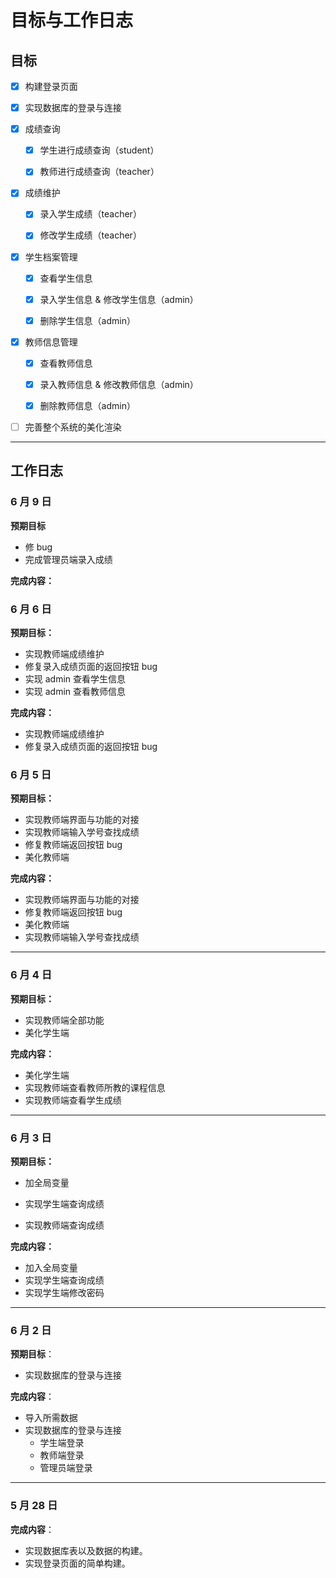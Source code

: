 # 目标与工作日志

## 目标

- [x] 构建登录页面

- [x] 实现数据库的登录与连接

- [x] 成绩查询

  - [x] 学生进行成绩查询（student）

  - [x] 教师进行成绩查询（teacher）

- [x] 成绩维护

  - [x] 录入学生成绩（teacher）

  - [x] 修改学生成绩（teacher）

- [x] 学生档案管理

  - [x] 查看学生信息

  - [x] 录入学生信息 & 修改学生信息（admin）
  - [x] 删除学生信息（admin）

- [x] 教师信息管理

  - [x] 查看教师信息

  - [x] 录入教师信息 & 修改教师信息（admin）
  - [x] 删除教师信息（admin）

- [ ] 完善整个系统的美化渲染

---

## 工作日志

### 6 月 9 日

**预期目标**

- 修 bug
- 完成管理员端录入成绩

**完成内容：**

### 6 月 6 日

**预期目标：**

- 实现教师端成绩维护
- 修复录入成绩页面的返回按钮 bug
- 实现 admin 查看学生信息
- 实现 admin 查看教师信息

**完成内容：**

- 实现教师端成绩维护
- 修复录入成绩页面的返回按钮 bug

### 6 月 5 日

**预期目标：**

- 实现教师端界面与功能的对接
- 实现教师端输入学号查找成绩
- 修复教师端返回按钮 bug
- 美化教师端

**完成内容：**

- 实现教师端界面与功能的对接
- 修复教师端返回按钮 bug
- 美化教师端
- 实现教师端输入学号查找成绩

---

### 6 月 4 日

**预期目标：**

- 实现教师端全部功能
- 美化学生端

**完成内容：**

- 美化学生端
- 实现教师端查看教师所教的课程信息
- 实现教师端查看学生成绩

---

### 6 月 3 日

**预期目标：**

- 加全局变量

- 实现学生端查询成绩
- 实现教师端查询成绩

**完成内容：**

- 加入全局变量
- 实现学生端查询成绩
- 实现学生端修改密码

---

### 6 月 2 日

**预期目标**：

- 实现数据库的登录与连接

**完成内容**：

- 导入所需数据
- 实现数据库的登录与连接
  - 学生端登录
  - 教师端登录
  - 管理员端登录

---

### 5 月 28 日

**完成内容**：

- 实现数据库表以及数据的构建。
- 实现登录页面的简单构建。
